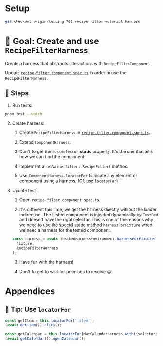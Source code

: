 # Setup

```sh
git checkout origin/testing-701-recipe-filter-material-harness
```

# 🎯 Goal: Create and use `RecipeFilterHarness`

Create a harness that abstracts interactions with `RecipeFilterComponent`.

Update [`recipe-filter.component.spec.ts`](../apps/whiskmate/src/app/recipe/recipe-filter.component.spec.ts) in order to use the `RecipeFilterHarness`.

## 📝 Steps

1. Run tests:

```sh
pnpm test --watch
```

2. Create harness:

   1. Create `RecipeFilterHarness` in [`recipe-filter.component.spec.ts`](../apps/whiskmate/src/app/recipe/recipe-filter.component.spec.ts).

   2. Extend `ComponentHarness`.

   3. Don't forget the `hostSelector` **static** property. It's the one that tells how we can find the component.

   4. Implement a `setValue(filter: RecipeFilter)` method.

   5. Use `ComponentHarness.locatorFor` to locate any element or component using a harness. (Cf. [use `locatorFor`](#-tip-use-locatorfor))

3. Update test:

   1. Open `recipe-filter.component.spec.ts`.

   2. It's different this time, we get the harness directly without the loader indirection.
      The tested component is injected dynamically by `TestBed` and doesn't have the right selector.
      This is one of the reasons why we need to use the special static method `harnessForFixture` when we need a harness for the tested component.

   ```ts
   const harness = await TestbedHarnessEnvironment.harnessForFixture(
     fixture,
     RecipeFilterHarness
   );
   ```

   3. Have fun with the harness!

   4. Don't forget to wait for promises to resolve 😉.

# Appendices

## 🎁 Tip: Use `locatorFor`

```ts
const getItem = this.locatorFor('.item');
(await getItem()).click();

const getCalendar = this.locatorFor(MatCalendarHarness.with({selector: '[data-role="start-date-cal"]'}));
(await getCalendar()).openCalendar();
```
